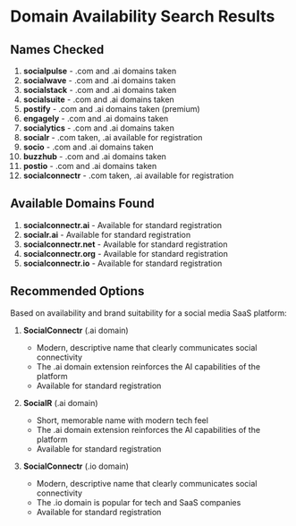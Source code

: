 # Domain Availability Search Results

## Names Checked
1. **socialpulse** - .com and .ai domains taken
2. **socialwave** - .com and .ai domains taken
3. **socialstack** - .com and .ai domains taken
4. **socialsuite** - .com and .ai domains taken
5. **postify** - .com and .ai domains taken (premium)
6. **engagely** - .com and .ai domains taken
7. **socialytics** - .com and .ai domains taken
8. **socialr** - .com taken, .ai available for registration
9. **socio** - .com and .ai domains taken
10. **buzzhub** - .com and .ai domains taken
11. **postio** - .com and .ai domains taken
12. **socialconnectr** - .com taken, .ai available for registration

## Available Domains Found
1. **socialconnectr.ai** - Available for standard registration
2. **socialr.ai** - Available for standard registration
3. **socialconnectr.net** - Available for standard registration
4. **socialconnectr.org** - Available for standard registration
5. **socialconnectr.io** - Available for standard registration

## Recommended Options
Based on availability and brand suitability for a social media SaaS platform:

1. **SocialConnectr** (.ai domain)
   - Modern, descriptive name that clearly communicates social connectivity
   - The .ai domain extension reinforces the AI capabilities of the platform
   - Available for standard registration

2. **SocialR** (.ai domain)
   - Short, memorable name with modern tech feel
   - The .ai domain extension reinforces the AI capabilities of the platform
   - Available for standard registration

3. **SocialConnectr** (.io domain)
   - Modern, descriptive name that clearly communicates social connectivity
   - The .io domain is popular for tech and SaaS companies
   - Available for standard registration
